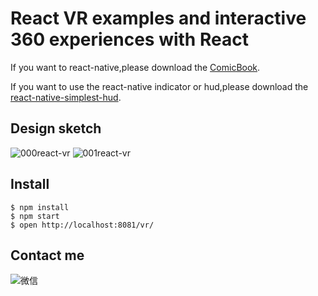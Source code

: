 # React VR examples and interactive 360 experiences with React

If you want to react-native,please download the [ComicBook](https://github.com/liyuechun/ComicBook).

If you want to use the react-native indicator or hud,please download the [react-native-simplest-hud](https://github.com/liyuechun/react-native-simplest-hud).


## Design sketch
![000react-vr](http://ooqqekwlc.bkt.clouddn.com/002react-vr2.png)
![001react-vr](http://ooqqekwlc.bkt.clouddn.com/001react-vr1.png)

## Install
```shell
$ npm install
$ npm start
$ open http://localhost:8081/vr/
```

## Contact me

![微信](http://ooqqekwlc.bkt.clouddn.com/liyuechun-weixin.jpg)


